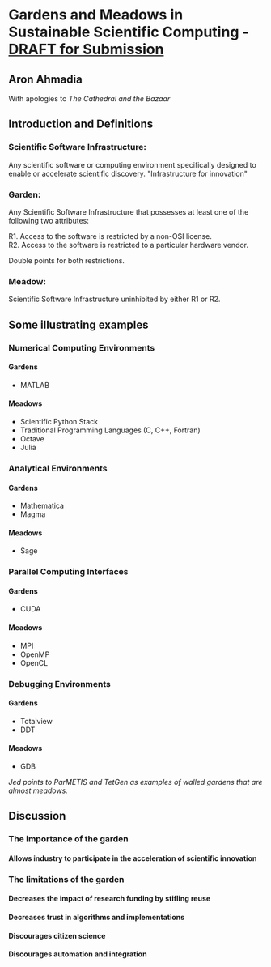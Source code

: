 # Gardens and Meadows in Sustainable Scientific Computing - [DRAFT for Submission](http://wssspe.researchcomputing.org.uk/)

## Aron Ahmadia

With apologies to *The Cathedral and the Bazaar*

## Introduction and Definitions

### Scientific Software Infrastructure:

Any scientific software or computing environment specifically designed to enable or accelerate scientific discovery.  "Infrastructure for innovation"

### Garden:

Any Scientific Software Infrastructure that possesses at least one of the following two attributes:

R1.  Access to the software is restricted by a non-OSI license.  
R2.  Access to the software is restricted to a particular hardware vendor.

Double points for both restrictions.

### Meadow:

Scientific Software Infrastructure uninhibited by either R1 or R2.

## Some illustrating examples

### Numerical Computing Environments

#### Gardens

* MATLAB

#### Meadows

* Scientific Python Stack
* Traditional Programming Languages (C, C++, Fortran)
* Octave
* Julia

### Analytical Environments

#### Gardens

* Mathematica
* Magma

#### Meadows

* Sage

### Parallel Computing Interfaces

#### Gardens

* CUDA

#### Meadows

* MPI
* OpenMP
* OpenCL

### Debugging Environments

#### Gardens

* Totalview
* DDT

#### Meadows

* GDB

*Jed points to ParMETIS and TetGen as examples of walled gardens that are almost meadows.*

## Discussion

### The importance of the garden

#### Allows industry to participate in the acceleration of scientific innovation

### The limitations of the garden

#### Decreases the impact of research funding by stifling reuse
#### Decreases trust in algorithms and implementations
#### Discourages citizen science
#### Discourages automation and integration 